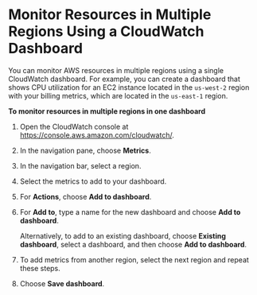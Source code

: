 # Monitor Resources in Multiple Regions Using a CloudWatch Dashboard<a name="cross_region_dashboard"></a>

You can monitor AWS resources in multiple regions using a single CloudWatch dashboard\. For example, you can create a dashboard that shows CPU utilization for an EC2 instance located in the `us-west-2` region with your billing metrics, which are located in the `us-east-1` region\.

**To monitor resources in multiple regions in one dashboard**

1. Open the CloudWatch console at [https://console\.aws\.amazon\.com/cloudwatch/](https://console.aws.amazon.com/cloudwatch/)\.

1. In the navigation pane, choose **Metrics**\.

1. In the navigation bar, select a region\.

1. Select the metrics to add to your dashboard\.

1. For **Actions**, choose **Add to dashboard**\.

1. For **Add to**, type a name for the new dashboard and choose **Add to dashboard**\.

   Alternatively, to add to an existing dashboard, choose **Existing dashboard**, select a dashboard, and then choose **Add to dashboard**\.

1. To add metrics from another region, select the next region and repeat these steps\.

1. Choose **Save dashboard**\.